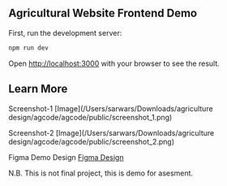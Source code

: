 ## Agricultural Website Frontend Demo

First, run the development server:

```bash
npm run dev
```

Open [http://localhost:3000](http://localhost:3000) with your browser to see the result.

## Learn More

Screenshot-1
[Image](/Users/sarwars/Downloads/agriculture design/agcode/agcode/public/screenshot_1.png)

Screenshot-2
[Image](/Users/sarwars/Downloads/agriculture design/agcode/agcode/public/screenshot_2.png)


Figma Demo Design
[Figma Design](https://www.figma.com/file/2lhJDHsyfHyHfHCYXiO5lu/Agriculture-Demo?type=design&node-id=2%3A2&mode=design&t=2HIssO1fFCEngzxy-1)

N.B. This is not final project, this is demo for asesment.